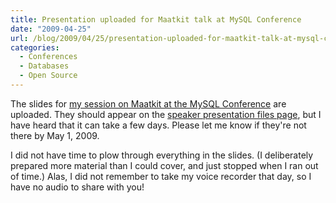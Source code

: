 ```yaml
---
title: Presentation uploaded for Maatkit talk at MySQL Conference
date: "2009-04-25"
url: /blog/2009/04/25/presentation-uploaded-for-maatkit-talk-at-mysql-conference/
categories:
  - Conferences
  - Databases
  - Open Source
---
```

The slides for [my session on Maatkit at the MySQL Conference](http://en.oreilly.com/mysql2009/public/schedule/detail/5677) are uploaded. They should appear on the [speaker presentation files page](http://www.mysqlconf.com/mysql2009/public/schedule/proceedings), but I have heard that it can take a few days. Please let me know if they're not there by May 1, 2009.

I did not have time to plow through everything in the slides. (I deliberately prepared more material than I could cover, and just stopped when I ran out of time.) Alas, I did not remember to take my voice recorder that day, so I have no audio to share with you!


